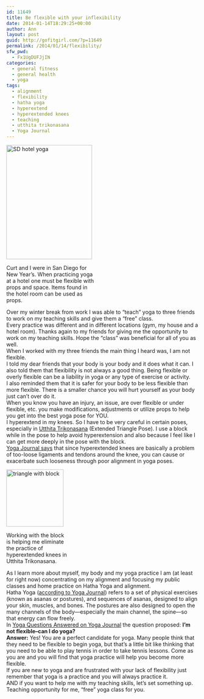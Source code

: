 ```yaml
---
id: 11649
title: Be flexible with your inflexibility
date: 2014-01-14T18:29:25+00:00
author: Ann
layout: post
guid: http://gofitgirl.com/?p=11649
permalink: /2014/01/14/flexibility/
sfw_pwd:
  - Fx1UgDUFJjIN
categories:
  - general fitness
  - general health
  - yoga
tags:
  - alignment
  - flexibility
  - hatha yoga
  - hyperextend
  - hyperextended knees
  - teaching
  - utthita trikonasana
  - Yoga Journal
---
```

<div id="attachment_11684" style="width: 235px" class="wp-caption alignleft">
  <a href="http://gofitgirl.com/2014/01/flexibility/sd-hotel-yoga/" rel="attachment wp-att-11684"><img class="size-medium wp-image-11684" alt="SD hotel yoga" src="http://gofitgirl.com/wp-content/uploads/2013/12/SD-hotel-yoga-225x300.jpg" width="225" height="300" /></a>
  
  <p class="wp-caption-text">
    Curt and I were in San Diego for New Year&#8217;s. When practicing yoga at a hotel one must be flexible with props and space. Items found in the hotel room can be used as props.
  </p>
</div>

  
Over my winter break from work I was able to &#8220;teach&#8221; yoga to three friends to work on my teaching skills and give them a &#8220;free&#8221; class.  
Every practice was different and in different locations (gym, my house and a hotel room). Thanks again to my friends for giving me the opportunity to work on my teaching skills. Hope the &#8220;class&#8221; was beneficial for all of you as well.  
When I worked with my three friends the main thing I heard was, I am not flexible.  
I told my dear friends that your body is your body and it does what it can. I also told them that flexibility is not always a good thing. Being flexible or overly flexible can be a liability in yoga or any type of exercise or activity.  
I also reminded them that it is safer for your body to be less flexible than more flexible. There is a smaller chance you will hurt yourself as your body just can&#8217;t over do it.  
When you know you have an injury, an issue, are over flexible or under flexible, etc. you make modifications, adjustments or utilize props to help you get into the best yoga pose for YOU.  
I hyperextend in my knees. So I have to be very careful in certain poses, especially in [Utthita Trikonasana](http://www.yogajournal.com/poses/494) (Extended Triangle Pose). I use a block while in the pose to help avoid hyperextension and also because I feel like I can get more deeply in the pose with the block.  
[Yoga Journal says](http://www.yogajournal.com/practice/997) that since hyperextended knees are basically a problem of too-loose ligaments and tendons around the knee, you can cause or exacerbate such looseness through poor alignment in yoga poses.  


<div id="attachment_10627" style="width: 160px" class="wp-caption alignright">
  <a href="http://gofitgirl.com/2013/05/yoga-pose-extended-triangle-pose/triangle-with-block/" rel="attachment wp-att-10627"><img class="size-thumbnail wp-image-10627" alt="triangle with block" src="http://gofitgirl.com/wp-content/uploads/2013/05/triangle-with-block-150x150.jpg" width="150" height="150" /></a>
  
  <p class="wp-caption-text">
    Working with the block is helping me eliminate the practice of hyperextended knees in Utthita Trikonasana.
  </p>
</div>

  
As I learn more about myself, my body and my yoga practice I am (at least for right now) concentrating on my alignment and focusing my public classes and home practice on Hatha Yoga and alignment.  
Hatha Yoga ([according to Yoga Journal](http://www.yogajournal.com/basics/820)) refers to a set of physical exercises (known as asanas or postures), and sequences of asanas, designed to align your skin, muscles, and bones. The postures are also designed to open the many channels of the body—especially the main channel, the spine—so that energy can flow freely.  
In [Yoga Questions Answered on Yoga Journal](http://www.yogajournal.com/basics/820) the question proposed: **I&#8217;m not flexible&#8211;can I do yoga?**  
**Answer:** Yes! You are a perfect candidate for yoga. Many people think that they need to be flexible to begin yoga, but that&#8217;s a little bit like thinking that you need to be able to play tennis in order to take tennis lessons. Come as you are and you will find that yoga practice will help you become more flexible.  
If you are new to yoga and are frustrated with your lack of flexibility just remember that yoga is a practice and you will always practice it.  
AND if you want to help me with my teaching skills, let&#8217;s set something up. Teaching opportunity for me, &#8220;free&#8221; yoga class for you.
